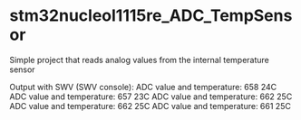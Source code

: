 # stm32nucleol1115re_ADC_TempSensor
Simple project that reads analog values from the internal temperature sensor

Output with SWV (SWV console):
ADC value and temperature: 658		24C
ADC value and temperature: 657		23C
ADC value and temperature: 662		25C
ADC value and temperature: 662		25C
ADC value and temperature: 661		25C
